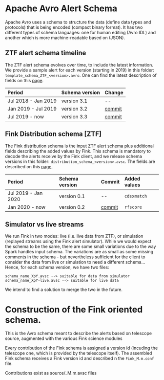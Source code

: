 # Apache Avro Alert Schema

Apache Avro uses a schema to structure the data (define data types and protocols) that is being encoded (compact binary format). It has two different types of schema languages: one for human editing (Avro IDL) and another which is more machine-readable based on (JSON).


## ZTF alert schema timeline

The ZTF alert schema evolves over time, to include the latest information. We provide a sample alert for each version (starting in 2019) in this folder: `template_schema_ZTF_<version>.avro`. One can find the latest description of fields on this [page](https://zwickytransientfacility.github.io/ztf-avro-alert/).

| Period | Schema version | Change |
|:--------|:-------|:-------|
| Jul 2018 - Jan 2019 | version 3.1 | -- |
| Jan 2019 - Jul 2019 | version 3.2 | [commit](https://github.com/ZwickyTransientFacility/ztf-avro-alert/commit/2b4af549fc99200e3117c24634a17b5ac04ed963) |
| Jul 2019 - now | version 3.3 | [commit](https://github.com/ZwickyTransientFacility/ztf-avro-alert/commit/a4fa6a45621ccfc11e7a38f766a05c63681fd4e3#diff-c9550d5fad73447fc24ba47f95d1c6b7) |

## Fink Distribution schema [ZTF]

The Fink distribution schema is the input ZTF alert schema plus additional fields describing the added values by Fink. This schema is mandatory to decode the alerts receive by the Fink client, and we release schema versions in this folder: `distribution_schema_<version>.avsc`. The fields are described on this [page](https://fink-broker.readthedocs.io/en/latest/science/added_values/).

| Period | Schema version | Commit | Added values |
|:--------|:-------|:-------|:-------|
| Jul 2019 - Jan 2020 | version 0.1 | -- | `cdsxmatch` |
| Jan 2020 - now | version 0.2 | [commit](https://github.com/astrolabsoftware/fink-broker/commit/bc5a03ae42513841c8c071a49f17bae1978e0e94) | `rfscore` |

## Simulator vs live streams

We run Fink in two modes: live (i.e. live data from ZTF), or simulation (replayed
streams using the Fink alert simulator). While we would expect the schema to be the same,
there are some small variations due to the way Spark handles input schema. The variations are as small as some missing comments in the schema - but nevertheless sufficient for the client to consider the data from live or simulation to need a different schema... Hence, for each schema version, we have two files:

```
schema_name_XpY.avsc --> suitable for data from simulator
schema_name_XpY-live.avsc --> suitable for live data
```

We intend to find a solution to merge the two in the future.

# Construction of the Fink oriented schema.

This is the Avro schema meant to describe the alerts based on telescope source, augmented with the various Fink science modules

Every contribution of the Fink schema is assigned a version id (incuding the telescope one, which is provided by the telescope itself).
The assembled Fink schema receives a Fink version id and described n the ``Fink_M.m.conf`` file.

Contributions exist as source/<name>_M.m.avsc files

